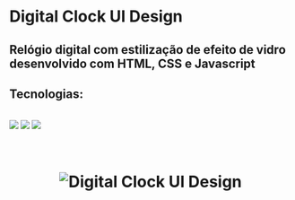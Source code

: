# Digital Clock UI Design 

## Relógio digital com estilização de efeito de vidro desenvolvido com HTML, CSS e Javascript 
## Tecnologias:
<br>
<img src="https://img.shields.io/static/v1?label=HTML&message=5&color=E34F26&style=plastic&logo=html5"/>


<img src="https://img.shields.io/static/v1?label=CSS&message=3&color=1572B6&style=plastic&logo=css3"/>

<img src="https://img.shields.io/static/v1?label=Javascript&message=   &color=F7DF1E&style=plastic&logo=javascript"/>
<br>
<br>
<br>
<h1 align="center">
  <img alt="Digital Clock UI Design" title="#Digital Clock UI Design " src="./assets/project-26.gif" />
</h1>
